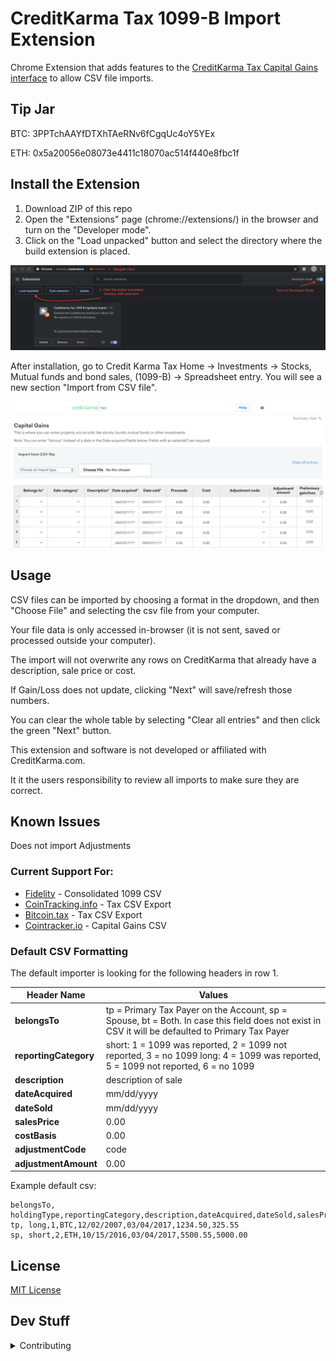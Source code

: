 # CreditKarma Tax 1099-B Import Extension

Chrome Extension that adds features to the [CreditKarma Tax Capital Gains interface](https://tax.creditkarma.com/taxes/CapitalGainsFullListSummary.action) to allow CSV file imports.


## Tip Jar
<p>BTC: 3PPTchAAYfDTXhTAeRNv6fCgqUc4oY5YEx</p>
<p>ETH: 0x5a20056e08073e4411c18070ac514f440e8fbc1f</p>

## Install the Extension

1. Download ZIP of this repo
2. Open the "Extensions" page (chrome://extensions/) in the browser and turn on the "Developer mode".
3. Click on the "Load unpacked" button and select the directory where the build extension is placed.

![Screenshot](media/install.png)


After installation, go to Credit Karma Tax Home -> Investments -> Stocks, Mutual funds and bond sales, (1099-B) -> Spreadsheet entry. You will see a new section "Import from CSV file".


![Screenshot](media/screenshot_1.png)

## Usage

CSV files can be imported by choosing a format in the dropdown, and then "Choose File" and selecting the csv file from your computer.

Your file data is only accessed in-browser (it is not sent, saved or processed outside your computer).

The import will not overwrite any rows on CreditKarma that already have a description, sale price or cost.

If Gain/Loss does not update, clicking "Next" will save/refresh those numbers.

You can clear the whole table by selecting "Clear all entries" and then click the green "Next" button.

This extension and software is not developed or affiliated with CreditKarma.com.

It it the users responsibility to review all imports to make sure they are correct.

## Known Issues

Does not import Adjustments


### Current Support For:

* [Fidelity](https://www.fidelity.com/) - Consolidated 1099 CSV
* [CoinTracking.info](https://cointracking.info/tax/) - Tax CSV Export
* [Bitcoin.tax](https://bitcoin.tax/home#reports) - Tax CSV Export
* [Cointracker.io](https://www.cointracker.io/) - Capital Gains CSV

### Default CSV Formatting

The default importer is looking for the following headers in row 1.

| Header Name     | Values          |
| -------------   |---------------|
| **belongsTo** | tp = Primary Tax Payer on the Account, sp = Spouse, bt = Both. In case this field does not exist in CSV it will be defaulted to Primary Tax Payer |
| **reportingCategory** | short: 1 = 1099 was reported, 2 = 1099 not reported, 3 = no 1099 long: 4 = 1099 was reported, 5 = 1099 not reported, 6 = no 1099 |
| **description** | description of sale |
| **dateAcquired** | mm/dd/yyyy |
| **dateSold** | mm/dd/yyyy |
| **salesPrice** | 0.00 |
| **costBasis** | 0.00 |
| **adjustmentCode** | code |
| **adjustmentAmount** | 0.00 |




Example default csv:
```
belongsTo, holdingType,reportingCategory,description,dateAcquired,dateSold,salesPrice,costBasis
tp, long,1,BTC,12/02/2007,03/04/2017,1234.50,325.55
sp, short,2,ETH,10/15/2016,03/04/2017,5500.55,5000.00
```


## License

[MIT License](LICENSE)

## Dev Stuff

<details><summary>Contributing</summary>


<p>Pull Requests are encouraged.</p>


<p>Importers are modules with the following properties:</p>

<p><b>textToLines(csvText)</b> - (optional) - function that takes the text of the csv file as a param, and returns an array of the rows. If this function is not provided, the default behavior is the first row of the csv is used as header properties, and returns an array of objects with named properties. [see importers/default.js](importers/default.js#L5)</p>


<p><b>parseCsvRow(csvRow)</b> - (required) - function that takes a row of the array returned from `textToLines` as a param, and returns an object with the following properties: [see importers/fidelity.js](importers/fidelity.js#L68)</p>



```javascript
{
    holdingType: "2",  // 1 for short, 2 for long
    reportingCategory: "3", // 1 for 1099 was reported, 2 for 1099 was not reported, 3 for no 1099
    description: "Sold this security",
    dateAcquired: "5/25/2016", // format mm/dd/yyyy
    dateSold: "5/25/2017", // format mm/dd/yyyy
    salesPrice: 5500.50,
    costBasis: 2500.00
}
```


Example Importer:

```javascript
var CKI = CKI || {};
CKI.Importers = CKI.Importers || {};

CKI.Importers.exampleImporter = {
	constants: {
		TYPE_COLUMN: "Gains Type",
		DESCRIPTION: "Description",
		ACQUIRED_COLUMN: "Date Acquired",
		SOLD_COLUMN: "Date Sold",
		COST_BASIS_COLUMN: "Cost Basis",
		PROCEEDS_COLUMN: "Proceeds"
	},

	parseCsvRow: function(sourceObj) {
		var obj = {
			holdingType: (sourceObj[this.constants.TYPE_COLUMN] == 'long')  ? "2" : "1",
			reportingCategory: "3",
			description: "Sold " + sourceObj[this.constants.DESCRIPTION],
			dateAcquired: (sourceObj[this.constants.ACQUIRED_COLUMN]) ? sourceObj[this.constants.ACQUIRED_COLUMN] : 'Various',
			dateSold: (sourceObj[this.constants.SOLD_COLUMN]) ? sourceObj[this.constants.SOLD_COLUMN] : 'Various',
			salesPrice: parseFloat(sourceObj[this.constants.PROCEEDS_COLUMN]),
			costBasis: parseFloat(sourceObj[this.constants.COST_BASIS_COLUMN])
		}
		return obj;
	}
};
```

</details>


